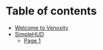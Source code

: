 # Table of contents

* [Welcome to Venoxity](README.md)
* [SimpleHUD](simplehud/README.md)
  * [Page 1](simplehud/page-1.md)
